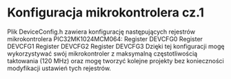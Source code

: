 # Konfiguracja mikrokontrolera cz.1

Plik DeviceConfig.h zawiera konfigurację następujących rejestrów mikrokontrolera PIC32MK1024MCM064:
Register DEVCFG0
Register DEVCFG1
Register DEVCFG2
Register DEVCFG3
Dzięki tej konfiguracji mogę wykorzystywać swój mikrokontroler z maksymalną częstotliwością taktowania (120 MHz) oraz mogę tworzyć kolejne projekty bez konieczności modyfikacji ustawień tych rejestrów.
